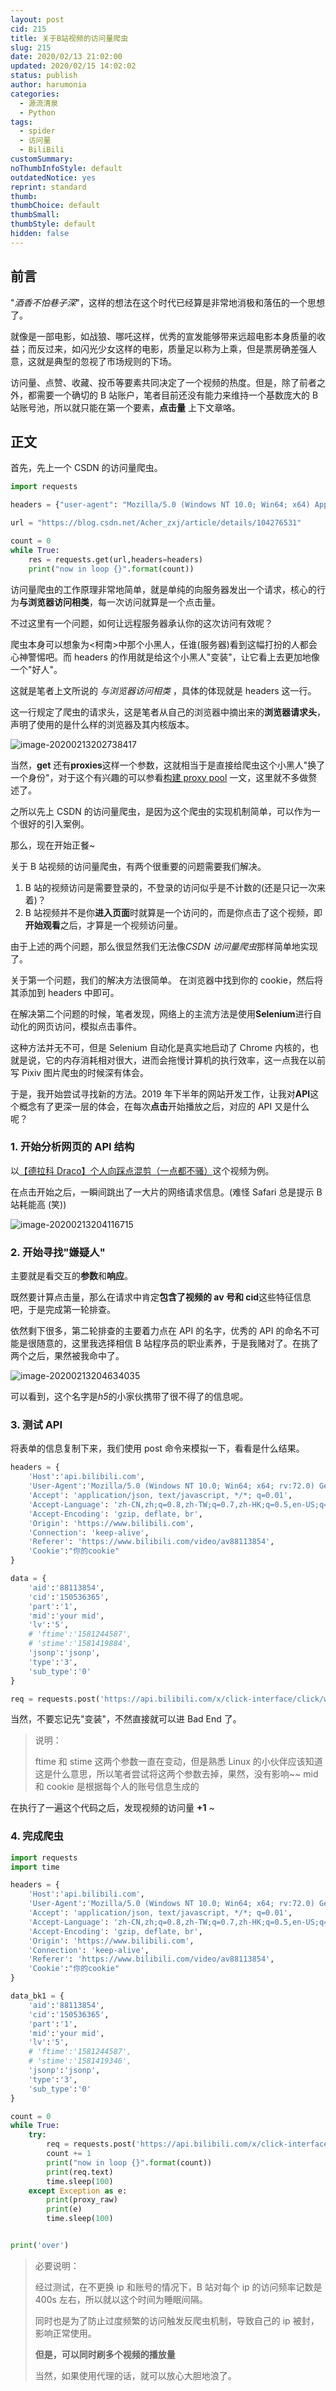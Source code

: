 ```yaml
---
layout: post
cid: 215
title: 关于B站视频的访问量爬虫
slug: 215
date: 2020/02/13 21:02:00
updated: 2020/02/15 14:02:02
status: publish
author: harumonia
categories:
  - 源流清泉
  - Python
tags:
  - spider
  - 访问量
  - BiliBili
customSummary:
noThumbInfoStyle: default
outdatedNotice: yes
reprint: standard
thumb:
thumbChoice: default
thumbSmall:
thumbStyle: default
hidden: false
---
```


## 前言

"_酒香不怕巷子深_"，这样的想法在这个时代已经算是非常地消极和落伍的一个思想了。

就像是一部电影，如战狼、哪吒这样，优秀的宣发能够带来远超电影本身质量的收益；而反过来，如闪光少女这样的电影，质量足以称为上乘，但是票房确差强人意，这就是典型的忽视了市场规则的下场。

访问量、点赞、收藏、投币等要素共同决定了一个视频的热度。但是，除了前者之外，都需要一个确切的 B 站账户，笔者目前还没有能力来维持一个基数庞大的 B 站账号池，所以就只能在第一个要素，**点击量** 上下文章咯。

<!-- more -->

## 正文

首先，先上一个 CSDN 的访问量爬虫。

```python
import requests

headers = {"user-agent": "Mozilla/5.0 (Windows NT 10.0; Win64; x64) AppleWebKit/537.36 (KHTML, like Gecko) Chrome/79.0.3945.130 Safari/537.36"}

url = "https://blog.csdn.net/Acher_zxj/article/details/104276531"

count = 0
while True:
	res = requests.get(url,headers=headers)
    print("now in loop {}".format(count))
```

访问量爬虫的工作原理非常地简单，就是单纯的向服务器发出一个请求，核心的行为**与浏览器访问相类**，每一次访问就算是一个点击量。

不过这里有一个问题，如何让远程服务器承认你的这次访问有效呢？

爬虫本身可以想象为<柯南>中那个小黑人，任谁(服务器)看到这幅打扮的人都会心神警惕吧。而 headers 的作用就是给这个小黑人"变装"，让它看上去更加地像一个"好人"。

这就是笔者上文所说的 _与浏览器访问相类_ ，具体的体现就是 headers 这一行。

这一行规定了爬虫的请求头，这是笔者从自己的浏览器中摘出来的**浏览器请求头**，声明了使用的是什么样的浏览器及其内核版本。

![image-20200213202738417](http://typora-zxj.oss-cn-beijing.aliyuncs.com/typora/20200213202739-538776.png)

当然，**get** 还有**proxies**这样一个参数，这就相当于是直接给爬虫这个小黑人"换了一个身份"，对于这个有兴趣的可以参看[构建 proxy pool](http://harumonia.top/index.php/archives/212/) 一文，这里就不多做赘述了。

之所以先上 CSDN 的访问量爬虫，是因为这个爬虫的实现机制简单，可以作为一个很好的引入案例。

那么，现在开始正餐~

关于 B 站视频的访问量爬虫，有两个很重要的问题需要我们解决。

1. B 站的视频访问是需要登录的，不登录的访问似乎是不计数的(还是只记一次来着)？
2. B 站视频并不是你**进入页面**时就算是一个访问的，而是你点击了这个视频，即**开始观看**之后，才算是一个视频访问量。

由于上述的两个问题，那么很显然我们无法像*CSDN 访问量爬虫*那样简单地实现了。

关于第一个问题，我们的解决方法很简单。
在浏览器中找到你的 cookie，然后将其添加到 headers 中即可。

在解决第二个问题的时候，笔者发现，网络上的主流方法是使用**Selenium**进行自动化的网页访问，模拟点击事件。

这种方法并无不可，但是 Selenium 自动化是真实地启动了 Chrome 内核的，也就是说，它的内存消耗相对很大，进而会拖慢计算机的执行效率，这一点我在以前写 Pixiv 图片爬虫的时候深有体会。

于是，我开始尝试寻找新的方法。2019 年下半年的网站开发工作，让我对**API**这个概念有了更深一层的体会，在每次**点击**开始播放之后，对应的 API 又是什么呢？

### 1. 开始分析网页的 API 结构

以[【德拉科 Draco】个人向踩点混剪（一点都不骚）](https://www.bilibili.com/video/av88113854)这个视频为例。

在点击开始之后，一瞬间跳出了一大片的网络请求信息。(难怪 Safari 总是提示 B 站耗能高 (笑))

![image-20200213204116715](http://typora-zxj.oss-cn-beijing.aliyuncs.com/typora/20200213204118-561183.png)

### 2. 开始寻找"嫌疑人"

主要就是看交互的**参数**和**响应**。

既然要计算点击量，那么在请求中肯定**包含了视频的 av 号和 cid**这些特征信息吧，于是完成第一轮排查。

依然剩下很多，第二轮排查的主要着力点在 API 的名字，优秀的 API 的命名不可能是很随意的，这里我选择相信 B 站程序员的职业素养，于是我赌对了。在挑了两个之后，果然被我命中了。

![image-20200213204634035](http://typora-zxj.oss-cn-beijing.aliyuncs.com/typora/20200213204634-611540.png)

可以看到，这个名字是*h5*的小家伙携带了很不得了的信息呢。

### 3. 测试 API

将表单的信息复制下来，我们使用 post 命令来模拟一下，看看是什么结果。

```python
headers = {
    'Host':'api.bilibili.com',
    'User-Agent':'Mozilla/5.0 (Windows NT 10.0; Win64; x64; rv:72.0) Gecko/20100101 Firefox/72.0',
    'Accept': 'application/json, text/javascript, */*; q=0.01',
    'Accept-Language': 'zh-CN,zh;q=0.8,zh-TW;q=0.7,zh-HK;q=0.5,en-US;q=0.3,en;q=0.2',
    'Accept-Encoding': 'gzip, deflate, br',
    'Origin': 'https://www.bilibili.com',
    'Connection': 'keep-alive',
    'Referer': 'https://www.bilibili.com/video/av88113854',
	'Cookie':"你的cookie"
}

data = {
    'aid':'88113854',
    'cid':'150536365',
    'part':'1',
    'mid':'your mid',
    'lv':'5',
    # 'ftime':'1581244587',
    # 'stime':'1581419884',
    'jsonp':'jsonp',
    'type':'3',
    'sub_type':'0'
}

req = requests.post('https://api.bilibili.com/x/click-interface/click/web/h5',data=data,headers=headers,proxies=proxy)
```

当然，不要忘记先"变装"，不然直接就可以进 Bad End 了。

> 说明：
>
> ftime 和 stime 这两个参数一直在变动，但是熟悉 Linux 的小伙伴应该知道这是什么意思，所以笔者尝试将这两个参数去掉，果然，没有影响~~
> mid 和 cookie 是根据每个人的账号信息生成的

在执行了一遍这个代码之后，发现视频的访问量 **+1** ~

### 4. 完成爬虫

```python
import requests
import time

headers = {
    'Host':'api.bilibili.com',
    'User-Agent':'Mozilla/5.0 (Windows NT 10.0; Win64; x64; rv:72.0) Gecko/20100101 Firefox/72.0',
    'Accept': 'application/json, text/javascript, */*; q=0.01',
    'Accept-Language': 'zh-CN,zh;q=0.8,zh-TW;q=0.7,zh-HK;q=0.5,en-US;q=0.3,en;q=0.2',
    'Accept-Encoding': 'gzip, deflate, br',
    'Origin': 'https://www.bilibili.com',
    'Connection': 'keep-alive',
    'Referer': 'https://www.bilibili.com/video/av88113854',
	'Cookie':"你的cookie"
}

data_bk1 = {
    'aid':'88113854',
    'cid':'150536365',
    'part':'1',
    'mid':'your mid',
    'lv':'5',
    # 'ftime':'1581244587',
    # 'stime':'1581419346',
    'jsonp':'jsonp',
    'type':'3',
    'sub_type':'0'
}

count = 0
while True:
    try:
        req = requests.post('https://api.bilibili.com/x/click-interface/click/web/h5',data=data,headers=headers)
        count += 1
        print("now in loop {}".format(count))
        print(req.text)
        time.sleep(100)
    except Exception as e:
        print(proxy_raw)
        print(e)
        time.sleep(100)


print('over')
```

> 必要说明：
>
> 经过测试，在不更换 ip 和账号的情况下，B 站对每个 ip 的访问频率记数是 400s 左右，所以就以这个时间为睡眠间隔。
>
> 同时也是为了防止过度频繁的访问触发反爬虫机制，导致自己的 ip 被封，影响正常使用。
>
> **但是，可以同时刷多个视频的播放量**
>
> 当然，如果使用代理的话，就可以放心大胆地浪了。
